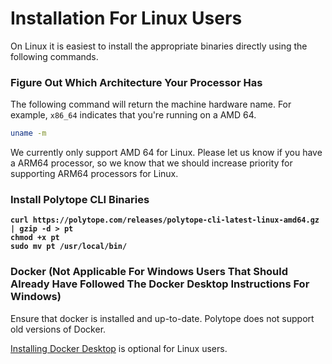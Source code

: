 # Installation For Linux Users

On Linux it is easiest to install the appropriate binaries directly using the following commands.&#x20;

### Figure Out Which Architecture Your Processor Has

The following command will return the machine hardware name. For example, `x86_64` indicates that you're running on a AMD 64.&#x20;

```bash
uname -m
```

We currently only support AMD 64 for Linux. Please let us know if you have a ARM64 processor, so we know that we should increase priority for supporting ARM64 processors for Linux.&#x20;

### Install Polytope CLI Binaries

<pre class="language-bash"><code class="lang-bash"><strong>curl https://polytope.com/releases/polytope-cli-latest-linux-amd64.gz | gzip -d > pt 
</strong><strong>chmod +x pt 
</strong><strong>sudo mv pt /usr/local/bin/
</strong></code></pre>

### Docker (Not Applicable For Windows Users That Should Already Have Followed The Docker Desktop Instructions For Windows)

Ensure that docker is installed and up-to-date. Polytope does not support old versions of Docker.&#x20;

[Installing Docker Desktop](https://docs.docker.com/desktop/install/linux-install/) is optional for Linux users.

